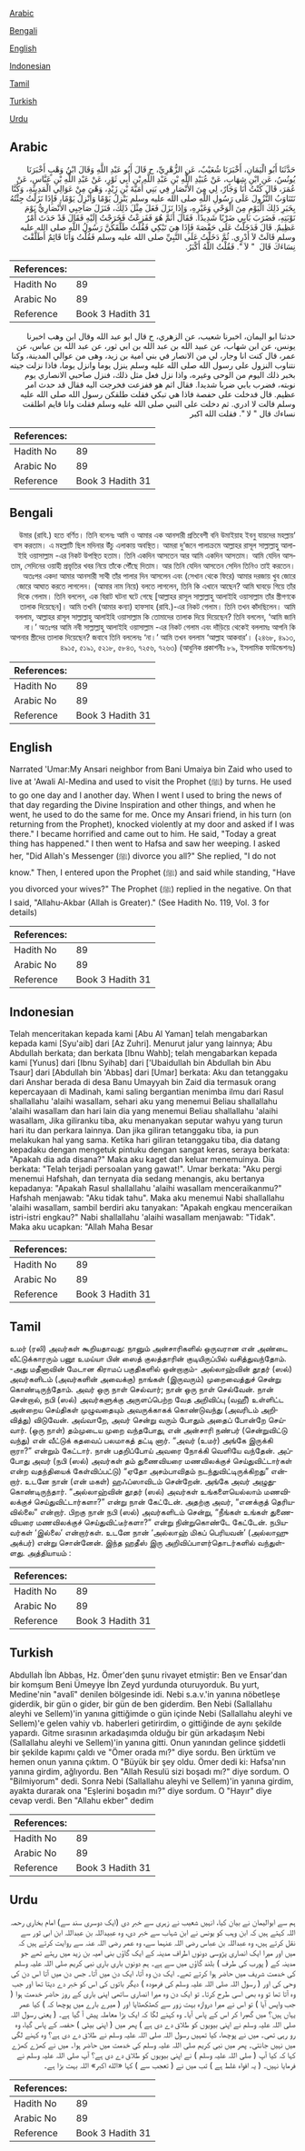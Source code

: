 [Arabic](#arabic)

[Bengali](#bengali)

[English](#english)

[Indonesian](#indonesian)

[Tamil](#tamil)

[Turkish](#turkish)

[Urdu](#urdu)

## Arabic


<div dir="rtl" lang="ar" style={{fontSize:'larger',backgroundColor:'#f8f9fa',padding:20}}>
حَدَّثَنَا أَبُو الْيَمَانِ، أَخْبَرَنَا شُعَيْبٌ، عَنِ الزُّهْرِيِّ، ح قَالَ أَبُو عَبْدِ اللَّهِ وَقَالَ ابْنُ وَهْبٍ أَخْبَرَنَا يُونُسُ، عَنِ ابْنِ شِهَابٍ، عَنْ عُبَيْدِ اللَّهِ بْنِ عَبْدِ اللَّهِ بْنِ أَبِي ثَوْرٍ، عَنْ عَبْدِ اللَّهِ بْنِ عَبَّاسٍ، عَنْ عُمَرَ، قَالَ كُنْتُ أَنَا وَجَارٌ، لِي مِنَ الأَنْصَارِ فِي بَنِي أُمَيَّةَ بْنِ زَيْدٍ، وَهْىَ مِنْ عَوَالِي الْمَدِينَةِ، وَكُنَّا نَتَنَاوَبُ النُّزُولَ عَلَى رَسُولِ اللَّهِ صلى الله عليه وسلم يَنْزِلُ يَوْمًا وَأَنْزِلُ يَوْمًا، فَإِذَا نَزَلْتُ جِئْتُهُ بِخَبَرِ ذَلِكَ الْيَوْمِ مِنَ الْوَحْىِ وَغَيْرِهِ، وَإِذَا نَزَلَ فَعَلَ مِثْلَ ذَلِكَ، فَنَزَلَ صَاحِبِي الأَنْصَارِيُّ يَوْمَ نَوْبَتِهِ، فَضَرَبَ بَابِي ضَرْبًا شَدِيدًا‏.‏ فَقَالَ أَثَمَّ هُوَ فَفَزِعْتُ فَخَرَجْتُ إِلَيْهِ فَقَالَ قَدْ حَدَثَ أَمْرٌ عَظِيمٌ‏.‏ قَالَ فَدَخَلْتُ عَلَى حَفْصَةَ فَإِذَا هِيَ تَبْكِي فَقُلْتُ طَلَّقَكُنَّ رَسُولُ اللَّهِ صلى الله عليه وسلم قَالَتْ لاَ أَدْرِي‏.‏ ثُمَّ دَخَلْتُ عَلَى النَّبِيِّ صلى الله عليه وسلم فَقُلْتُ وَأَنَا قَائِمٌ أَطَلَّقْتَ نِسَاءَكَ قَالَ ‏ "‏ لاَ ‏"‏‏.‏ فَقُلْتُ اللَّهُ أَكْبَرُ‏.‏
</div>
<div style={{backgroundColor:'#f8f9fa',padding:20, marginBottom: 10}}><table> <thead> <tr> <th>References:</th> <th></th> </tr> </thead> <tbody><tr><td>Hadith No</td><td>89</td></tr><tr><td>Arabic No</td><td>89</td></tr><tr><td>Reference</td><td>Book 3 Hadith 31</td></tr></tbody></table></div>


<div dir="rtl" lang="ar" style={{fontSize:'larger',backgroundColor:'#f8f9fa',padding:20}}>
حدثنا ابو اليمان، اخبرنا شعيب، عن الزهري، ح قال ابو عبد الله وقال ابن وهب اخبرنا يونس، عن ابن شهاب، عن عبيد الله بن عبد الله بن ابي ثور، عن عبد الله بن عباس، عن عمر، قال كنت انا وجار، لي من الانصار في بني امية بن زيد، وهى من عوالي المدينة، وكنا نتناوب النزول على رسول الله صلى الله عليه وسلم ينزل يوما وانزل يوما، فاذا نزلت جيته بخبر ذلك اليوم من الوحى وغيره، واذا نزل فعل مثل ذلك، فنزل صاحبي الانصاري يوم نوبته، فضرب بابي ضربا شديدا. فقال اثم هو ففزعت فخرجت اليه فقال قد حدث امر عظيم. قال فدخلت على حفصة فاذا هي تبكي فقلت طلقكن رسول الله صلى الله عليه وسلم قالت لا ادري. ثم دخلت على النبي صلى الله عليه وسلم فقلت وانا قايم اطلقت نساءك قال " لا ". فقلت الله اكبر
</div>
<div style={{backgroundColor:'#f8f9fa',padding:20, marginBottom: 10}}><table> <thead> <tr> <th>References:</th> <th></th> </tr> </thead> <tbody><tr><td>Hadith No</td><td>89</td></tr><tr><td>Arabic No</td><td>89</td></tr><tr><td>Reference</td><td>Book 3 Hadith 31</td></tr></tbody></table></div>

## Bengali


<div dir="rtl" lang="bn" style={{fontSize:'larger',backgroundColor:'#f8f9fa',padding:20}}>
‘উমার (রাযি.) হতে বর্ণিত। তিনি বলেনঃ আমি ও আমার এক আনসারী প্রতিবেশী বনি উমাইয়াহ ইবনু যায়দের মহল্লায় বাস করতাম। এ মহল্লাটি ছিল মদিনার উঁচু এলাকায় অবস্থিত। আমরা দু’জনে পালাক্রমে আল্লাহর রাসূল সাল্লাল্লাহু আলাইহি ওয়াসাল্লাম -এর নিকট উপস্থিত হতাম। তিনি একদিন আসতেন আর আমি একদিন আসতাম। আমি যেদিন আসতাম, সেদিনের ওয়াহী প্রভৃতির খবর নিয়ে তাঁকে পৌঁছে দিতাম। আর তিনি যেদিন আসতেন সেদিন তিনিও তাই করতেন। অতঃপর একদা আমার আনসারী সাথী তাঁর পালার দিন আসলেন এবং (সেখান থেকে ফিরে) আমার দরজায় খুব জোরে জোরে আঘাত করতে লাগলেন। (আমার নাম নিয়ে) বলতে লাগলেন, তিনি কি এখানে আছেন? আমি ঘাবড়ে গিয়ে তাঁর দিকে গেলাম। তিনি বললেন, এক বিরাট ঘটনা ঘটে গেছে [আল্লাহর রাসূল সাল্লাল্লাহু আলাইহি ওয়াসাল্লাম তাঁর স্ত্রীগণকে তালাক দিয়েছেন]। আমি তখনি (আমার কন্যা) হাফসাহ (রাযি.)-এর নিকট গেলাম। তিনি তখন কাঁদছিলেন। আমি বললাম, আল্লাহর রাসূল সাল্লাল্লাহু আলাইহি ওয়াসাল্লাম কি তোমাদের তালাক দিয়ে দিয়েছেন? তিনি বললেন, ‘আমি জানি না।’ অতঃপর আমি নবী সাল্লাল্লাহু আলাইহি ওয়াসাল্লাম -এর নিকট গেলাম এবং দাঁড়িয়ে থেকেই বললামঃ আপনি কি আপনার স্ত্রীদের তালাক দিয়েছেন? জবাবে তিনি বললেনঃ ‘না।’ আমি তখন বললাম ‘আল্লাহ আকবার’। (২৪৬৮, ৪৯১৩, ৪৯১৫, ৫১৯১, ৫২১৮, ৫৮৪৩, ৭২৫৬, ৭২৬৩) (আধুনিক প্রকাশনীঃ ৮৯, ইসলামিক ফাউন্ডেশনঃ)
</div>
<div style={{backgroundColor:'#f8f9fa',padding:20, marginBottom: 10}}><table> <thead> <tr> <th>References:</th> <th></th> </tr> </thead> <tbody><tr><td>Hadith No</td><td>89</td></tr><tr><td>Arabic No</td><td>89</td></tr><tr><td>Reference</td><td>Book 3 Hadith 31</td></tr></tbody></table></div>

## English


<div dir="ltr" lang="en" style={{fontSize:'larger',backgroundColor:'#f8f9fa',padding:20}}>
Narrated 'Umar:My Ansari neighbor from Bani Umaiya bin Zaid who used to live at 'Awali Al-Medina and used to visit the Prophet (ﷺ) by turns. He used to go one day and I another day. When I went I used to bring the news of that day regarding the Divine Inspiration and other things, and when he went, he used to do the same for me. Once my Ansari friend, in his turn (on returning from the Prophet), knocked violently at my door and asked if I was there." I became horrified and came out to him. He said, "Today a great thing has happened." I then went to Hafsa and saw her weeping. I asked her, "Did Allah's Messenger (ﷺ) divorce you all?" She replied, "I do not know." Then, I entered upon the Prophet (ﷺ) and said while standing, "Have you divorced your wives?" The Prophet (ﷺ) replied in the negative. On that I said, "Allahu-Akbar (Allah is Greater)." (See Hadith No. 119, Vol. 3 for details)
</div>
<div style={{backgroundColor:'#f8f9fa',padding:20, marginBottom: 10}}><table> <thead> <tr> <th>References:</th> <th></th> </tr> </thead> <tbody><tr><td>Hadith No</td><td>89</td></tr><tr><td>Arabic No</td><td>89</td></tr><tr><td>Reference</td><td>Book 3 Hadith 31</td></tr></tbody></table></div>

## Indonesian


<div dir="ltr" lang="id" style={{fontSize:'larger',backgroundColor:'#f8f9fa',padding:20}}>
Telah menceritakan kepada kami [Abu Al Yaman] telah mengabarkan kepada kami [Syu'aib] dari [Az Zuhri]. Menurut jalur yang lainnya; Abu Abdullah berkata; dan berkata [Ibnu Wahb]; telah mengabarkan kepada kami [Yunus] dari [Ibnu Syihab] dari ['Ubaidullah bin Abdullah bin Abu Tsaur] dari [Abdullah bin 'Abbas] dari [Umar] berkata: Aku dan tetanggaku dari Anshar berada di desa Banu Umayyah bin Zaid dia termasuk orang kepercayaan di Madinah, kami saling bergantian menimba ilmu dari Rasul shallallahu 'alaihi wasallam, sehari aku yang menemui Beliau shallallahu 'alaihi wasallam dan hari lain dia yang menemui Beliau shallallahu 'alaihi wasallam, Jika giliranku tiba, aku menanyakan seputar wahyu yang turun hari itu dan perkara lainnya. Dan jika giliran tetanggaku tiba, ia pun melakukan hal yang sama. Ketika hari giliran tetanggaku tiba, dia datang kepadaku dengan mengetuk pintuku dengan sangat keras, seraya berkata: "Apakah dia ada disana?" Maka aku kaget dan keluar menemuinya. Dia berkata: "Telah terjadi persoalan yang gawat!". Umar berkata: "Aku pergi menemui Hafshah, dan ternyata dia sedang menangis, aku bertanya kepadanya: "Apakah Rasul shallallahu 'alaihi wasallam menceraikanmu?" Hafshah menjawab: "Aku tidak tahu". Maka aku menemui Nabi shallallahu 'alaihi wasallam, sambil berdiri aku tanyakan: "Apakah engkau menceraikan istri-istri engkau?" Nabi shallallahu 'alaihi wasallam menjawab: "Tidak". Maka aku ucapkan: "Allah Maha Besar
</div>
<div style={{backgroundColor:'#f8f9fa',padding:20, marginBottom: 10}}><table> <thead> <tr> <th>References:</th> <th></th> </tr> </thead> <tbody><tr><td>Hadith No</td><td>89</td></tr><tr><td>Arabic No</td><td>89</td></tr><tr><td>Reference</td><td>Book 3 Hadith 31</td></tr></tbody></table></div>

## Tamil


<div dir="ltr" lang="ta" style={{fontSize:'larger',backgroundColor:'#f8f9fa',padding:20}}>
உமர் (ரலி) அவர்கள் கூறியதாவது: நானும் அன்சாரிகளில் ஒருவரான என் அண்டை வீட்டுக்காரரும் பனூ உமய்யா பின் ஸைத் குலத்தாரின் குடியிருப்பில் வசித்துவந்தோம். -அது மதீனாவின் மேடான கிராமப் பகுதிகளில் ஒன்றாகும்- அல்லாஹ்வின் தூதர் (ஸல்) அவர்களிடம் (அவர்களின் அவைக்கு) நாங்கள் (இருவரும்) முறைவைத்துச் சென்று கொண்டிருந்தோம். அவர் ஒரு நாள் செல்வார்; நான் ஒரு நாள் செல்வேன். நான் சென்றால், நபி (ஸல்) அவர்களுக்கு அருளப்பெற்ற வேத அறிவிப்பு (வஹீ) உள்ளிட்ட அன்றைய செய்திகள் முழுவதையும் அவருக்காகக் கொண்டுவந்து (அவரிடம் அறிவித்து) விடுவேன். அவ்வாறே, அவர் சென்று வரும் போதும் அதைப் போன்றே செய்வார். (ஒரு நாள்) தம்முடைய முறை வந்தபோது, என் அன்சாரி நண்பர் (சென்றுவிட்டு வந்து) என் வீட்டுக் கதவைப் பலமாகத் தட்டி னார். “அவர் (உமர்) அங்கே இருக்கி றாரா?” என்றும் கேட்டார். நான் பதறிப்போய் அவரை நோக்கி வெளியே வந்தேன். அப்போது அவர் (நபி (ஸல்) அவர்கள் தம் துணைவியரை மணவிலக்குச் செய்துவிட்டார்கள் என்ற வதந்தியைக் கேள்விப்பட்டு) “ஏதோ அசம்பாவிதம் நடந்துவிட்டிருக்கிறது” என்றார். உடனே நான் (என் மகள்) ஹஃப்ஸாவிடம் சென்றேன். அங்கே அவர் அழுதுகொண்டிருந்தார். “அல்லாஹ்வின் தூதர் (ஸல்) அவர்கள் உங்களையெல்லாம் மணவிலக்குச் செய்துவிட்டார்களா?” என்று நான் கேட்டேன். அதற்கு அவர், “எனக்குத் தெரியவில்லை” என்றார். பிறகு நான் நபி (ஸல்) அவர்களிடம் சென்று, “நீங்கள் உங்கள் துணைவியரை மணவிலக்குச் செய்துவிட்டீர்களா?” என்று நின்றுகொண்டே கேட்டேன். நபியவர்கள் ‘இல்லை’ என்றார்கள். உடனே நான் ‘அல்லாஹ் மிகப் பெரியவன்’ (அல்லாஹு அக்பர்) என்று சொன்னேன். இந்த ஹதீஸ் இரு அறிவிப்பாளர்தொடர்களில் வந்துள்ளது. அத்தியாயம் :
</div>
<div style={{backgroundColor:'#f8f9fa',padding:20, marginBottom: 10}}><table> <thead> <tr> <th>References:</th> <th></th> </tr> </thead> <tbody><tr><td>Hadith No</td><td>89</td></tr><tr><td>Arabic No</td><td>89</td></tr><tr><td>Reference</td><td>Book 3 Hadith 31</td></tr></tbody></table></div>

## Turkish


<div dir="ltr" lang="tr" style={{fontSize:'larger',backgroundColor:'#f8f9fa',padding:20}}>
Abdullah İbn Abbas, Hz. Ömer'den şunu rivayet etmiştir: Ben ve Ensar'dan bir komşum Beni Ümeyye İbn Zeyd yurdunda oturuyor­duk. Bu yurt, Medine'nin "avalî" denilen bölgesinde idi. Nebi s.a.v.'in yanına nöbetleşe giderdik, bir gün o gider, bir gün de ben giderdim. Ben Nebi (Sallallahu aleyhi ve Sellem)'in yanına gittiğimde o gün içinde Nebi (Sallallahu aleyhi ve Sellem)'e gelen vahiy vb. haberleri getirirdim, o gittiğinde de aynı şekilde yapardı. Gitme sırasının arkadaşımda olduğu bir gün arkadaşım Nebi (Sallallahu aleyhi ve Sellem)'in yanına gitti. Onun yanından gelince şiddetli bir şekilde kapımı çaldı ve "Ömer orada mı?" diye sordu. Ben ürktüm ve hemen onun yanına çıktım. O "Büyük bir şey oldu. Ömer dedi ki: Hafsa'nın yanına girdim, ağlıyordu. Ben "Allah Resulü sizi boşadı mı?" diye sordum. O "Bilmiyorum" dedi. Sonra Nebi (Sallallahu aleyhi ve Sellem)'in yanına girdim, ayakta durarak ona "Eşlerini boşadın mı?" diye sordum. O "Hayır" diye cevap verdi. Ben "Allahu ekber" dedim
</div>
<div style={{backgroundColor:'#f8f9fa',padding:20, marginBottom: 10}}><table> <thead> <tr> <th>References:</th> <th></th> </tr> </thead> <tbody><tr><td>Hadith No</td><td>89</td></tr><tr><td>Arabic No</td><td>89</td></tr><tr><td>Reference</td><td>Book 3 Hadith 31</td></tr></tbody></table></div>

## Urdu


<div dir="rtl" lang="ur" style={{fontSize:'larger',backgroundColor:'#f8f9fa',padding:20}}>
ہم سے ابوالیمان نے بیان کیا، انہیں شعیب نے زہری سے خبر دی (ایک دوسری سند سے) امام بخاری رحمہ اللہ کہتے ہیں کہ ابن وہب کو یونس نے ابن شہاب سے خبر دی، وہ عبیداللہ بن عبداللہ ابن ابی ثور سے نقل کرتے ہیں، وہ عبداللہ بن عباس رضی اللہ عنہما سے، وہ عمر رضی اللہ عنہ سے روایت کرتے ہیں کہ میں اور میرا ایک انصاری پڑوسی دونوں اطراف مدینہ کے ایک گاؤں بنی امیہ بن زید میں رہتے تھے جو مدینہ کے ( پورب کی طرف ) بلند گاؤں میں سے ہے۔ ہم دونوں باری باری نبی کریم صلی اللہ علیہ وسلم کی خدمت شریف میں حاضر ہوا کرتے تھے۔ ایک دن وہ آتا، ایک دن میں آتا۔ جس دن میں آتا اس دن کی وحی کی اور ( رسول اللہ صلی اللہ علیہ وسلم کی فرمودہ ) دیگر باتوں کی اس کو خبر دے دیتا تھا اور جب وہ آتا تھا تو وہ بھی اسی طرح کرتا۔ تو ایک دن وہ میرا انصاری ساتھی اپنی باری کے روز حاضر خدمت ہوا ( جب واپس آیا ) تو اس نے میرا دروازہ بہت زور سے کھٹکھٹایا اور ( میرے بارے میں پوچھا کہ ) کیا عمر یہاں ہیں؟ میں گھبرا کر اس کے پاس آیا۔ وہ کہنے لگا کہ ایک بڑا معاملہ پیش آ گیا ہے۔ ( یعنی رسول اللہ صلی اللہ علیہ وسلم نے اپنی بیویوں کو طلاق دے دی ہے ) پھر میں ( اپنی بیٹی ) حفصہ کے پاس گیا، وہ رو رہی تھی۔ میں نے پوچھا، کیا تمہیں رسول اللہ صلی اللہ علیہ وسلم نے طلاق دے دی ہے؟ وہ کہنے لگی میں نہیں جانتی۔ پھر میں نبی کریم صلی اللہ علیہ وسلم کی خدمت میں حاضر ہوا۔ میں نے کھڑے کھڑے کہا کہ کیا آپ ( صلی اللہ علیہ وسلم ) نے اپنی بیویوں کو طلاق دے دی ہے؟ آپ صلی اللہ علیہ وسلم نے فرمایا نہیں۔ ( یہ افواہ غلط ہے ) تب میں نے ( تعجب سے ) کہا «الله اكبر» اللہ بہت بڑا ہے۔
</div>
<div style={{backgroundColor:'#f8f9fa',padding:20, marginBottom: 10}}><table> <thead> <tr> <th>References:</th> <th></th> </tr> </thead> <tbody><tr><td>Hadith No</td><td>89</td></tr><tr><td>Arabic No</td><td>89</td></tr><tr><td>Reference</td><td>Book 3 Hadith 31</td></tr></tbody></table></div>
